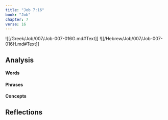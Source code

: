 ```yaml
---
title: "Job 7:16"
book: "Job"
chapter: 7
verse: 16
---
```

![[/Greek/Job/007/Job-007-016G.md#Text]]
![[/Hebrew/Job/007/Job-007-016H.md#Text]]

## Analysis

#### Words

#### Phrases

#### Concepts

## Reflections
